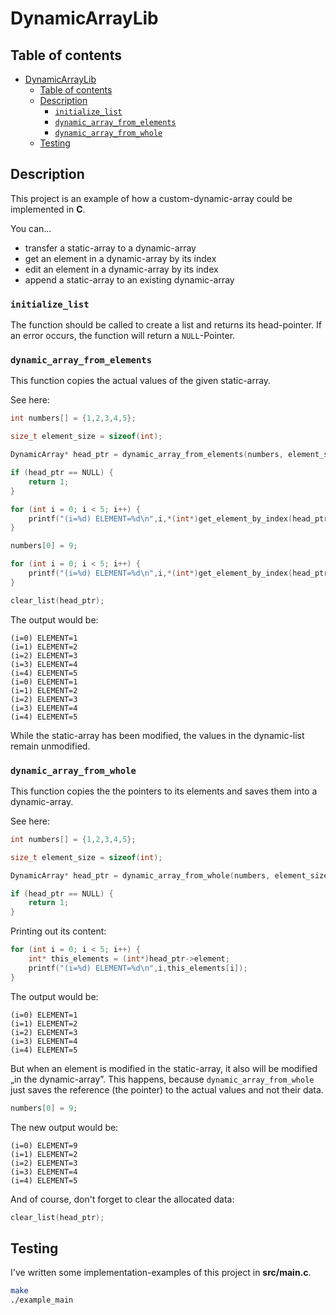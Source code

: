 # DynamicArrayLib


## Table of contents

- [DynamicArrayLib](#dynamicarraylib)
  - [Table of contents](#table-of-contents)
  - [Description](#description)
    - [`initialize_list`](#initialize_list)
    - [`dynamic_array_from_elements`](#dynamic_array_from_elements)
    - [`dynamic_array_from_whole`](#dynamic_array_from_whole)
  - [Testing](#testing)

## Description

This project is an example of how a custom-dynamic-array could be implemented in __C__.


You can...

- transfer a static-array to a dynamic-array
- get an element in a dynamic-array by its index
- edit an element in a dynamic-array by its index
- append a static-array to an existing dynamic-array


### `initialize_list`

The function should be called to create a list and returns its head-pointer. If an error occurs, the function will return a `NULL`-Pointer.


### `dynamic_array_from_elements`

This function copies the actual values of the given static-array.


See here:

```C
int numbers[] = {1,2,3,4,5};

size_t element_size = sizeof(int);

DynamicArray* head_ptr = dynamic_array_from_elements(numbers, element_size, sizeof(numbers) / element_size);

if (head_ptr == NULL) {
    return 1;
}

for (int i = 0; i < 5; i++) {
    printf("(i=%d) ELEMENT=%d\n",i,*(int*)get_element_by_index(head_ptr,i));
}

numbers[0] = 9;

for (int i = 0; i < 5; i++) {
    printf("(i=%d) ELEMENT=%d\n",i,*(int*)get_element_by_index(head_ptr,i));
}

clear_list(head_ptr);
```

The output would be:

```
(i=0) ELEMENT=1
(i=1) ELEMENT=2
(i=2) ELEMENT=3
(i=3) ELEMENT=4
(i=4) ELEMENT=5
(i=0) ELEMENT=1
(i=1) ELEMENT=2
(i=2) ELEMENT=3
(i=3) ELEMENT=4
(i=4) ELEMENT=5
```

While the static-array has been modified, the values in the dynamic-list remain unmodified.


### `dynamic_array_from_whole`

This function copies the the pointers to its elements and saves them into a dynamic-array.

See here: 

```C
int numbers[] = {1,2,3,4,5};

size_t element_size = sizeof(int);

DynamicArray* head_ptr = dynamic_array_from_whole(numbers, element_size, sizeof(numbers) / element_size);

if (head_ptr == NULL) {
    return 1;
}
```

Printing out its content:

```C
for (int i = 0; i < 5; i++) {
    int* this_elements = (int*)head_ptr->element;
    printf("(i=%d) ELEMENT=%d\n",i,this_elements[i]);
}
```

The output would be:

```
(i=0) ELEMENT=1
(i=1) ELEMENT=2
(i=2) ELEMENT=3
(i=3) ELEMENT=4
(i=4) ELEMENT=5
```

But when an element is modified in the static-array, it also will be modified „in the dynamic-array”. This happens, because `dynamic_array_from_whole` just saves the reference (the pointer) to the actual values and not their data.

```C
numbers[0] = 9;
```

The new output would be: 

```
(i=0) ELEMENT=9
(i=1) ELEMENT=2
(i=2) ELEMENT=3
(i=3) ELEMENT=4
(i=4) ELEMENT=5
```

And of course, don't forget to clear the allocated data:

```C
clear_list(head_ptr);
```


## Testing

I've written some implementation-examples of this project in __src/main.c__. 

```BASH
make
./example_main
```
